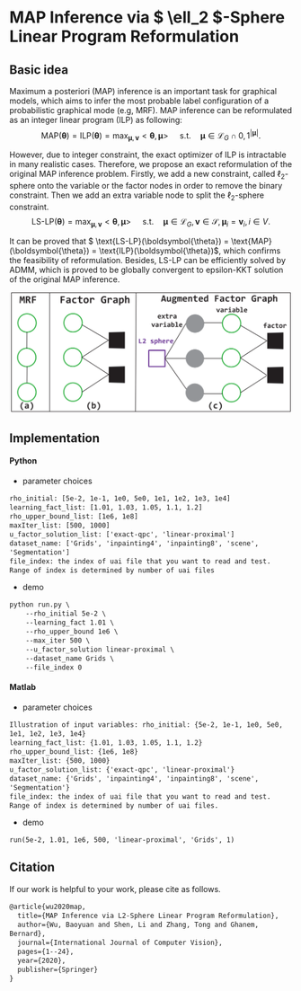 # MAP Inference via $ \ell_2 $-Sphere Linear Program Reformulation



## Basic idea

Maximum a posteriori (MAP) inference is an important task for graphical models, which aims to infer the most probable label configuration of a probabilistic graphical mode (e.g, MRF). MAP inference can be reformulated as an integer linear program (ILP) as following: 
$$ \text{MAP}(\boldsymbol{\theta}) = \text{ILP}(\boldsymbol{\theta}) = \mathop{\max}_{\boldsymbol{\mu}, \boldsymbol{v}} < \boldsymbol{\theta}, \boldsymbol{\mu} > ~ \quad \text{s.t.} \quad \boldsymbol{\mu} \in \mathcal{L}_G \cap {0, 1}^{|\boldsymbol{\mu}|}. $$

However, due to integer constraint, the exact optimizer of ILP is intractable in many realistic cases. Therefore, we propose an exact reformulation of the original MAP inference problem. Firstly, we add a new constraint, called $\ell_2$-sphere onto the variable or the factor nodes in order to remove the binary constraint. Then we add an extra variable node to split the $\ell_2$-sphere constraint. 
$$ \text{LS-LP}(\boldsymbol{\theta}) = \mathop{\max}_{\boldsymbol{\mu}, \boldsymbol{v}} < \boldsymbol{\theta}, \boldsymbol{\mu} > ~ \quad \text{s.t.} \quad \boldsymbol{\mu} \in \mathcal{L}_G, \boldsymbol{v} \in \mathcal{S}, \boldsymbol{\mu}_i = \boldsymbol{v}_i, i \in V. $$

It can be proved that $ \text{LS-LP}(\boldsymbol{\theta}) = \text{MAP}(\boldsymbol{\theta}) = \text{ILP}(\boldsymbol{\theta})$, which confirms the feasibility of reformulation. Besides, LS-LP can be efficiently solved by ADMM, which is proved to be globally convergent to epsilon-KKT solution of the original MAP inference.

<div align="center">
<img src="/figure/factor-graph.png" width="500"/>
</div>

## Implementation

#### Python

- parameter choices

``` 
rho_initial: [5e-2, 1e-1, 1e0, 5e0, 1e1, 1e2, 1e3, 1e4]
learning_fact_list: [1.01, 1.03, 1.05, 1.1, 1.2]
rho_upper_bound_list: [1e6, 1e8]
maxIter_list: [500, 1000]
u_factor_solution_list: ['exact-qpc', 'linear-proximal']
dataset_name: ['Grids', 'inpainting4', 'inpainting8', 'scene', 'Segmentation']
file_index: the index of uai file that you want to read and test. Range of index is determined by number of uai files
```

- demo

```
python run.py \
	--rho_initial 5e-2 \
	--learning_fact 1.01 \
	--rho_upper_bound 1e6 \
	--max_iter 500 \
	--u_factor_solution linear-proximal \
	--dataset_name Grids \
	--file_index 0
```



#### Matlab

- parameter choices

```
Illustration of input variables: rho_initial: {5e-2, 1e-1, 1e0, 5e0, 1e1, 1e2, 1e3, 1e4}
learning_fact_list: {1.01, 1.03, 1.05, 1.1, 1.2}
rho_upper_bound_list: {1e6, 1e8}
maxIter_list: {500, 1000}
u_factor_solution_list: {'exact-qpc', 'linear-proximal'}
dataset_name: {'Grids', 'inpainting4', 'inpainting8', 'scene', 'Segmentation'}
file_index: the index of uai file that you want to read and test. Range of index is determined by number of uai files.
```

- demo

```
run(5e-2, 1.01, 1e6, 500, 'linear-proximal', 'Grids', 1)
```



## Citation

If our work is helpful to your work, please cite as follows. 

```
@article{wu2020map,
  title={MAP Inference via L2-Sphere Linear Program Reformulation},
  author={Wu, Baoyuan and Shen, Li and Zhang, Tong and Ghanem, Bernard},
  journal={International Journal of Computer Vision},
  pages={1--24},
  year={2020},
  publisher={Springer}
}
```





